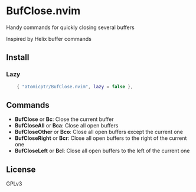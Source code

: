 # BufClose.nvim

Handy commands for quickly closing several buffers

Inspired by Helix buffer commands

## Install

### Lazy

```lua
    { "atomicptr/BufClose.nvim", lazy = false },
```

## Commands

- **BufClose** or **Bc**: Close the current buffer
- **BufCloseAll** or **Bca**: Close all open buffers
- **BufCloseOther** or **Bco**: Close all open buffers except the current one
- **BufCloseRight** or **Bcr**: Close all open buffers to the right of the current one
- **BufCloseLeft** or **Bcl**: Close all open buffers to the left of the current one

## License

GPLv3
